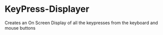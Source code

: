 # KeyPress-Displayer
Creates an On Screen Display of all the keypresses from the keyboard and mouse buttons
